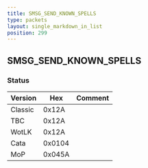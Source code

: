 ```yaml
---
title: SMSG_SEND_KNOWN_SPELLS
type: packets
layout: single_markdown_in_list
position: 299
---
```


## SMSG_SEND_KNOWN_SPELLS

### Status

Version    | Hex        | Comment
---------- | ---------- | ---------- 
Classic    | 0x12A      |
TBC        | 0x12A      |
WotLK      | 0x12A      |
Cata       | 0x0104     |
MoP        | 0x045A     |